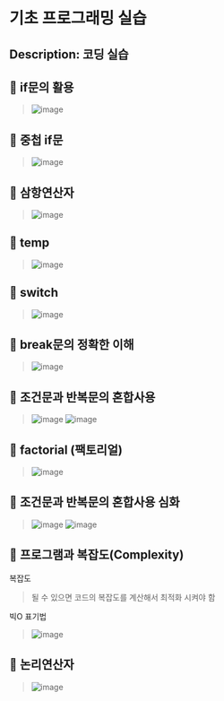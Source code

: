 기초 프로그래밍 실습
==========================
Description: 코딩 실습
---------------------------
## :wrench: if문의 활용 
> ![image](https://user-images.githubusercontent.com/96763658/171781973-7db9c9e6-0c77-433f-8273-772f88550730.png)  

## :wrench: 중첩 if문
> ![image](https://user-images.githubusercontent.com/96763658/171782128-8ae8b251-0f21-4c9c-8689-df20f27dc332.png)  

## :wrench: 삼항연산자
> ![image](https://user-images.githubusercontent.com/96763658/171808812-81aa6b01-46c3-443a-824e-2a05b14b7d3a.png)  

## :wrench: temp
> ![image](https://user-images.githubusercontent.com/96763658/171809642-024ebcfc-75f8-4001-8544-cc19d295fdda.png)

## :wrench: switch
> ![image](https://user-images.githubusercontent.com/96763658/171809704-230a5b1d-146b-4543-b491-5cccc37ef240.png)

## :wrench: break문의 정확한 이해
> ![image](https://user-images.githubusercontent.com/96763658/171809771-d6e3ec90-1a28-4a95-ba11-255232c391e2.png)

## :wrench: 조건문과 반복문의 혼합사용
> ![image](https://user-images.githubusercontent.com/96763658/171809795-31e3a433-d81d-4266-97f8-4d63b4ec2a6f.png)
> ![image](https://user-images.githubusercontent.com/96763658/171809962-cd14b2db-b82a-4a7f-8397-9956d05e8925.png)

## :wrench: factorial (팩토리얼)
> ![image](https://user-images.githubusercontent.com/96763658/171810046-cdd33657-0ac6-4146-9d26-c655651d2e1d.png)

## :wrench: 조건문과 반복문의 혼합사용 심화
> ![image](https://user-images.githubusercontent.com/96763658/171810087-8cf12a4a-8f35-44b8-83b7-83c0058d25df.png)
> ![image](https://user-images.githubusercontent.com/96763658/171810120-d2d2b67c-cc2f-4b63-94ae-7490eb1177b7.png)

## :wrench: 프로그램과 복잡도(Complexity)  
복잡도  
> 될 수 있으면 코드의 복잡도를 계산해서 최적화 시켜야 함  

빅O 표기법
> ![image](https://user-images.githubusercontent.com/96763658/171810757-1305fb32-300b-465c-b0af-d36c272922fc.png)

## :wrench: 논리연산자
> ![image](https://user-images.githubusercontent.com/96763658/171810150-bda0ca46-a788-4ce9-a34c-140237f2d252.png)
